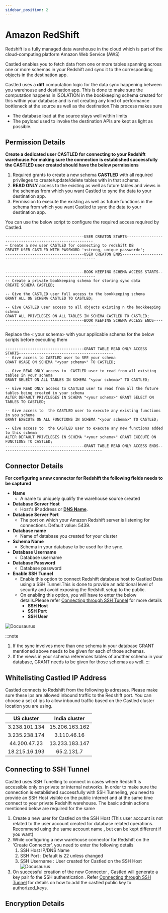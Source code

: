 ```yaml
---
sidebar_position: 2
---
```


# Amazon RedShift

Redshift is a fully managed data warehouse in the cloud which is part of the cloud-computing platform Amazon Web Service (AWS)

Castled enables you to fetch data from one or more tables spanning across one or more schemas in your Redshift and sync it to the corresponding objects in the destination app.

Castled uses a **diff** computation logic for the data sync happening between you warehouse and destination app. This is done to make sure the computation happens in ISOLATION in the bookkeeping schema created for this within your database and is not creating any kind of performance bottleneck at the source as well as the destination.This process makes sure

- The database load at the source stays well within limits
- The payload used to invoke the destination APIs are kept as light as possible.

## Permission Details

**Create a dedicated user CASTLED for connecting to your Redshift warehouse.For making sure the connection is established successfully the CASTLED user created should have the below permissions**

1. Required grants to create a new schema **CASTLED** with all required privileges to create/update/delete tables with in that schema.
2. **READ ONLY** access to the existing as well as future tables and views in the schemas from which you want Castled to sync the data to your destination app.
3. Permission to execute the existing as well as future functions in the schema from which you want Castled to sync the data to your destination app.

You can use the below script to configure the required access required by Castled.

```
-----------------------------------USER CREATON STARTS-------------------------------------------------------
— Create a new user CASTLED for connecting to redshift DB
CREATE USER CASTLED WITH PASSWORD '<strong, unique password>';
-----------------------------------USER CREATON ENDS----------------------------------------------------------


-----------------------------------BOOK KEEPING SCHEMA ACCESS STARTS------------------------------------------
-- Create a private bookkeeping schema for storing sync data
CREATE SCHEMA CASTLED;

-- Give the CASTLED user full access to the bookkeeping schema
GRANT ALL ON SCHEMA CASTLED TO CASTLED;

-- Give CASTLED user access to all objects existing n the bookkeeping schema
GRANT ALL PRIVILEGES ON ALL TABLES IN SCHEMA CASTLED TO CASTLED;
-----------------------------------BOOK KEEPING SCHEMA ACCESS ENDS---------------------------------------------
```

Replace the < your schema> with your applicable schema for the below scripts before executing them
```
-----------------------------------GRANT TABLE READ ONLY ACCESS STARTS------------------------------------------
-- Give access to CASTLED user to SEE your schema
GRANT USAGE ON SCHEMA "<your schema>" TO CASTLED;

-- Give READ ONLY access to  CASTLED user to read from all existing tables in your schema
GRANT SELECT ON ALL TABLES IN SCHEMA "<your schema>" TO CASTLED;

-- Give READ ONLY access to CASTLED user to read from all the future tables being created in your schema
ALTER DEFAULT PRIVILEGES IN SCHEMA "<your schema>" GRANT SELECT ON TABLES TO CASTLED;

-- Give access to  the CASTLED user to execute any existing functions in you schema
GRANT EXECUTE ON ALL FUNCTIONS IN SCHEMA "<your schema>" TO CASTLED;

-- Give access to  the CASTLED user to execute any new functions added to this schema
ALTER DEFAULT PRIVILEGES IN SCHEMA "<your schema>" GRANT EXECUTE ON FUNCTIONS TO CASTLED;
-----------------------------------GRANT TABLE READ ONLY ACCESS ENDS---------------------------------------------
```

## Connector Details

**For configuring a new connector for Redshift the following fields needs to be captured**

- **Name**
  - A name to uniquely qualify the warehouse source created
- **Database Server Host**
  - Host's IP address or **[DNS Name](https://docs.aws.amazon.com/redshift/latest/mgmt/jdbc20-obtain-url.html)**.
- **Database Server Port**
  - The port on which your Amazon Redshift server is listening for connections. Default value: 5439.
- **Database name**
  - Name of database you created for your cluster
- **Schema Name**
  - Schema in your database to be used for the sync.
- **Database Username**
  - Database username
- **Database Password**
  - Database password
- **Enable SSH Tunnel**
  - Enable this option to connect Redshift database host to Castled Data using a SSH Tunnel.This is done to provide an additional level of security and avoid exposing the Redshift setup to the public.
  - On enabling this option, you will have to enter the below details.Please refer [Connecting through SSH Tunnel](../Appendix/ssh-tunnel.md) for more details
    - **SSH Host**
    - **SSH Port**
    - **SSH User**

![Docusaurus](/img/screens/sources/redshift/wh_redshift_config_3.png)

:::note

1. If the sync involves more than one schema in your database GRANT mentioned above needs to be given for each of those schemas.
2. If the views in your schema references tables of another schema in your database, GRANT needs to be given for those schemas as well.
:::

## Whitelisting Castled IP Address

Castled connects to Redshift from the following ip adresses. Please make sure these ips are allowed inbound traffic to the Redshift port. You can choose a set of ips to allow inbound traffic based on the Castled cluster location you are using.

   |  US cluster   | India cluster  |
   | :-----------: | :------------: |
   | 3.238.101.134 | 15.206.163.162 |
   | 3.235.238.174 |  3.110.46.16   |
   | 44.200.47.23  | 13.233.183.147 |
   | 18.215.16.193 |   65.2.131.7   |

## Connecting to SSH Tunnel

Castled uses SSH Tunelling to connect in cases where Redshift is accessible only on private or internal networks. In order to make sure the connection is established successfully with SSH Tunneling, you need to provide an SSH Host visible on the public internet and at the same time connect to your private Redshift warehouse. The basic admin actions mentioned below are required for the same

1. Create a new user for Castled on the SSH Host (This user account is not related to the user account created for database related operations. Recommend using the same account name , but can be kept different if you want)
2. While configuring a new warehouse connector for Redshift on the ‘Create Connector’, you need to enter the following details
   1. SSH Host IP/DNS Name
   2. SSH Port : Default is 22 unless changed
   3. SSH Username : User created for Castled on the SSH Host
      ![Docusaurus](/img/screens/sources/redshift/wh_redshift_config_2.png)
3. On successful creation of the new Connector , Castled will generate a key pair fo the SSH authentication . Refer [Connecting through SSH Tunnel](../Appendix/ssh-tunnel.md) for details on how to add the castled public key to authorized_keys.

## Encryption Details
